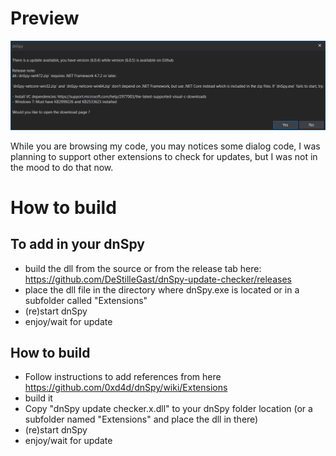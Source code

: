 # Preview
![Update dialog](https://github.com/DeStilleGast/dnSpy-update-checker/raw/master/img/img1.png)

While you are browsing my code, you may notices some dialog code, I was planning to support other extensions to check for updates, but I was not in the mood to do that now.

# How to build
## To add in your dnSpy
- build the dll from the source or from the release tab here: https://github.com/DeStilleGast/dnSpy-update-checker/releases
- place the dll file in the directory where dnSpy.exe is located or in a subfolder called "Extensions"
- (re)start dnSpy
- enjoy/wait for update

## How to build
- Follow instructions to add references from here https://github.com/0xd4d/dnSpy/wiki/Extensions
- build it
- Copy "dnSpy update checker.x.dll" to your dnSpy folder location (or a subfolder named "Extensions" and place the dll in there)
- (re)start dnSpy
- enjoy/wait for update
